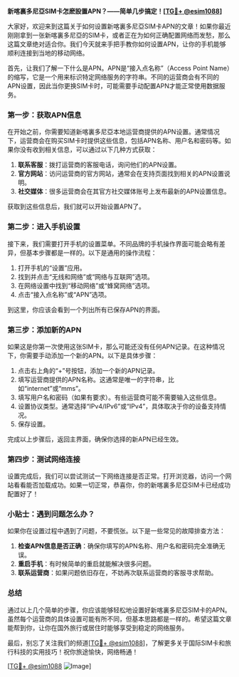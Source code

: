 **新喀裏多尼亞SIM卡怎麽設置APN？——简单几步搞定！[[TG💪+ @esim1088](https://t.me/s/esim1088)]**

大家好，欢迎来到这篇关于如何设置新喀裏多尼亞SIM卡APN的文章！如果你最近刚刚拿到一张新喀裏多尼亞的SIM卡，或者正在为如何正确配置网络而发愁，那么这篇文章绝对适合你。我们今天就来手把手教你如何设置APN，让你的手机能够顺利连接到当地的移动网络。

首先，让我们了解一下什么是APN。APN是“接入点名称”（Access Point Name）的缩写，它是一个用来标识特定网络服务的字符串。不同的运营商会有不同的APN设置，因此当你更换SIM卡时，可能需要手动配置APN才能正常使用数据服务。

### 第一步：获取APN信息

在开始之前，你需要知道新喀裏多尼亞本地运营商提供的APN设置。通常情况下，运营商会在购买SIM卡时提供这些信息，包括APN名称、用户名和密码等。如果你没有收到相关信息，可以通过以下几种方式获取：

1. **联系客服**：拨打运营商的客服电话，询问他们的APN设置。
2. **官方网站**：访问运营商的官方网站，通常会在支持页面找到相关的APN设置说明。
3. **社交媒体**：很多运营商会在其官方社交媒体账号上发布最新的APN设置信息。

获取到这些信息后，我们就可以开始设置APN了。

### 第二步：进入手机设置

接下来，我们需要打开手机的设置菜单。不同品牌的手机操作界面可能会略有差异，但基本步骤都是一样的。以下是通用的操作流程：

1. 打开手机的“设置”应用。
2. 找到并点击“无线和网络”或“网络与互联网”选项。
3. 在网络设置中找到“移动网络”或“蜂窝网络”选项。
4. 点击“接入点名称”或“APN”选项。

到这里，你应该会看到一个列出所有已保存APN的界面。

### 第三步：添加新的APN

如果这是你第一次使用这张SIM卡，那么可能还没有任何APN记录。在这种情况下，你需要手动添加一个新的APN。以下是具体步骤：

1. 点击右上角的“+”号按钮，添加一个新的APN记录。
2. 填写运营商提供的APN名称。这通常是唯一的字符串，比如“internet”或“mms”。
3. 填写用户名和密码（如果有要求）。有些运营商可能不需要输入这些信息。
4. 设置协议类型。通常选择“IPv4/IPv6”或“IPv4”，具体取决于你的设备支持情况。
5. 保存设置。

完成以上步骤后，返回主界面，确保你选择的新APN已经生效。

### 第四步：测试网络连接

设置完成后，我们可以尝试测试一下网络连接是否正常。打开浏览器，访问一个网站看看能否加载成功。如果一切正常，恭喜你，你的新喀裏多尼亞SIM卡已经成功配置好了！

### 小贴士：遇到问题怎么办？

如果你在设置过程中遇到了问题，不要慌张。以下是一些常见的故障排查方法：

1. **检查APN信息是否正确**：确保你填写的APN名称、用户名和密码完全准确无误。
2. **重启手机**：有时候简单的重启就能解决很多问题。
3. **联系运营商**：如果问题依旧存在，不妨再次联系运营商的客服寻求帮助。

### 总结

通过以上几个简单的步骤，你应该能够轻松地设置好新喀裏多尼亞SIM卡的APN。虽然每个运营商的具体设置可能有所不同，但基本思路都是一样的。希望这篇文章能帮到你，让你在国外旅行或居住时能够享受到稳定的网络服务。

最后，别忘了关注我们的频道[[TG💪+ @esim1088](https://t.me/s/esim1088)]，了解更多关于国际SIM卡和旅行科技的实用技巧！祝你旅途愉快，网络畅通！

[[TG💪+ @esim1088](https://t.me/s/esim1088) ![Image](https://i.postimg.cc/4NQfJmqS/Snipaste-2025-05-13-00-14-12.png)]